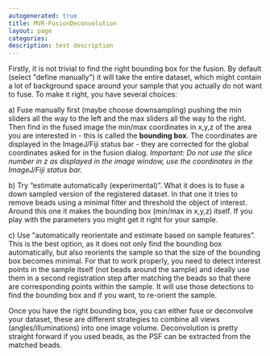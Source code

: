 ```yaml
---
autogenerated: true
title: MVR-FusionDeconvolution
layout: page
categories: 
description: test description
---
```


Firstly, it is not trivial to find the right bounding box for the fusion. By default (select "define manually") it will take the entire dataset, which might contain a lot of background space around your sample that you actually do not want to fuse. To make it right, you have several choices:

a\) Fuse manually first (maybe choose downsampling) pushing the min sliders all the way to the left and the max sliders all the way to the right. Then find in the fused image the min/max coordinates in x,y,z of the area you are interested in - this is called the **bounding box**. The coordinates are displayed in the ImageJ/Fiji status bar - they are corrected for the global coordinates asked for in the fusion dialog. *Important: Do not use the slice number in z as displayed in the image window, use the coordinates in the ImageJ/Fiji status bar.*

b\) Try “estimate automatically (experimental)”. What it does is to fuse a down sampled version of the registered dataset. In that one it tries to remove beads using a minimal filter and threshold the object of interest. Around this one it makes the bounding box (min/max in x,y,z) itself. If you play with the parameters you might get it right for your sample.

c\) Use "automatically reorientate and estimate based on sample features”. This is the best option, as it does not only find the bounding box automatically, but also reorients the sample so that the size of the bounding box becomes minimal. For that to work properly, you need to detect interest points in the sample itself (not beads around the sample) and ideally use them in a second registration step after matching the beads so that there are corresponding points within the sample. It will use those detections to find the bounding box and if you want, to re-orient the sample.

Once you have the right bounding box, you can either fuse or deconvolve your dataset, these are different strategies to combine all views (angles/illuminations) into one image volume. Deconvolution is pretty straight forward if you used beads, as the PSF can be extracted from the matched beads.
